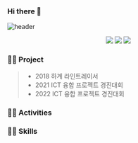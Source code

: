 ### Hi there 👋

![header](https://capsule-render.vercel.app/api?type=soft&color=auto&height=150&section=header&text=Gihyeon%20Github&fontSize=90)

<!-- 개발 언어 -->
<div align="center">
	<img src="https://img.shields.io/badge/Python-3776AB?style=flat&logo=Python&logoColor=white" />
	<img src="https://img.shields.io/badge/PyTorch-EE4C2C?style=flat&logo=pytorch&logoColor=white" />
	<img src="https://img.shields.io/badge/Keras-D00000?style=flat&logo=keras&logoColor=white" /><br>
	
</div>

### 👨‍🎓 Project
> - 2018 하계 라인트레이서
> - 2021 ICT 융합 프로젝트 경진대회
> - 2022 ICT 융합 프로젝트 경진대회
> 
### 👨‍🎓 Activities
>
>
>
### 👨‍🎓 Skills
>
>
>
<!-- <img src="https://github-readme-stats.vercel.app/api/top-langs/?username=gihyeon0903&layout=compact"><br><br> -->
